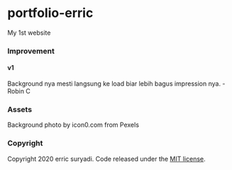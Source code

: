 # portfolio-erric
My 1st website

### Improvement
#### v1
Background nya mesti langsung ke load biar lebih bagus impression nya. - Robin C

### Assets
Background photo by icon0.com from Pexels

### Copyright
Copyright 2020 erric suryadi. Code released under the [MIT license](LICENSE).
